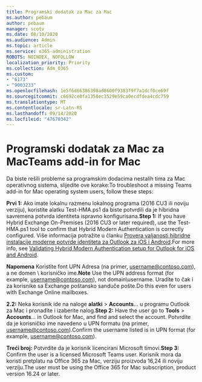 ```yaml
---
title: Programski dodatak za Mac za Mac
ms.author: pebaum
author: pebaum
manager: scotv
ms.date: 08/10/2020
ms.audience: Admin
ms.topic: article
ms.service: o365-administration
ROBOTS: NOINDEX, NOFOLLOW
localization_priority: Priority
ms.collection: Adm_O365
ms.custom:
- "6173"
- "9003233"
ms.openlocfilehash: 1e5f6d66386398ad8600f9383f9f7a1dcf0ce69f
ms.sourcegitcommit: c6692ce0fa1358ec3529e59ca0ecdfdea4cdc759
ms.translationtype: MT
ms.contentlocale: sr-Latn-RS
ms.lasthandoff: 09/14/2020
ms.locfileid: "47670342"
---
```

# <a name="teams-add-in-for-mac"></a><span data-ttu-id="7acec-102">Programski dodatak za Mac za Mac</span><span class="sxs-lookup"><span data-stu-id="7acec-102">Teams add-in for Mac</span></span>

<span data-ttu-id="7acec-103">Da biste rešili probleme sa programskim dodacima nestalih tima za Mac operativnog sistema, slijedite ove korake:</span><span class="sxs-lookup"><span data-stu-id="7acec-103">To troubleshoot a missing Teams add-in for Mac operating system users, follow these steps:</span></span>

<span data-ttu-id="7acec-104">**Prvi 1:** Ako imate lokalnu razmenu lokalnog programa (2016 CU3 ili noviju verziju), koristite alatku Test-HMA.ps1 da biste potvrdili da je hibridna savremena potvrda identiteta ispravno konfigurisana.</span><span class="sxs-lookup"><span data-stu-id="7acec-104">**Step 1:** If you have Hybrid Exchange On-Premises (2016 CU3 or later required), use the Test-HMA.ps1 tool to confirm that Hybrid Modern Authentication is correctly configured.</span></span> <span data-ttu-id="7acec-105">Više informacija potražite u članku [Provera valjanosti hibridne instalacije moderne potvrde identiteta za Outlook za iOS i Android](https://aka.ms/AA980zq).</span><span class="sxs-lookup"><span data-stu-id="7acec-105">For more info, see [Validating Hybrid Modern Authentication setup for Outlook for iOS and Android](https://aka.ms/AA980zq).</span></span>  

<span data-ttu-id="7acec-106">**Napomena** Koristite font UPN Adresa (na primer, [username@contoso.com](mailto:username@contoso.com)), a ne domen \ korisničko ime.</span><span class="sxs-lookup"><span data-stu-id="7acec-106">**Note** Use the UPN address format (for example, [username@contoso.com](mailto:username@contoso.com)), not domain\username.</span></span> <span data-ttu-id="7acec-107">Uradite to čak i za korisnike sa Exchange poštansko sanduče pošte.</span><span class="sxs-lookup"><span data-stu-id="7acec-107">Do this even for users with Exchange Online mailboxes.</span></span>

<span data-ttu-id="7acec-108">**2.2:** Neka korisnik ide na naloge **alatki**  >  **Accounts**... u programu Outlook za Mac i pronađite i izaberite nalog.</span><span class="sxs-lookup"><span data-stu-id="7acec-108">**Step 2:** Have the user go to **Tools** > **Accounts**... in Outlook for Mac, and find and select the account.</span></span> <span data-ttu-id="7acec-109">Potvrdite da je korisničko ime navedeno u UPN formatu (na primer, [username@contoso.com](mailto:username@contoso.com)).</span><span class="sxs-lookup"><span data-stu-id="7acec-109">Confirm the username listed is in UPN format (for example, [username@contoso.com](mailto:username@contoso.com)).</span></span>

<span data-ttu-id="7acec-110">**Treći broj:** Potvrdite da je korisnik licencirani Microsoft timovi.</span><span class="sxs-lookup"><span data-stu-id="7acec-110">**Step 3:** Confirm the user is a licensed Microsoft Teams user.</span></span> <span data-ttu-id="7acec-111">Korisnik mora da koristi pretplatu na Office 365 za Mac, verziju proizvoda 16,24 ili noviju verziju.</span><span class="sxs-lookup"><span data-stu-id="7acec-111">The user must be using the Office 365 for Mac subscription, product version 16.24 or later.</span></span>